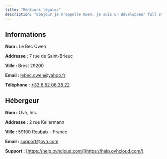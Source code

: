 ```yaml
---
title: "Mentions légales"
description: "Bonjour je m'appelle Owen, je suis un développeur full stack, qui adore explorer de nouvelles technologies web."
---
```


## Informations

**Nom :** Le Bec Owen

**Addresse :** 7 rue de Saint-Brieuc

**Ville :** Brest 29200

**Email :** [lebec.owen@yahoo.fr](mailto:lebec.owen@yahoo.fr)

**Téléphone :** [+33 6 52 06 38 22](tel:+33652063822)

## Hébergeur

**Nom :** Ovh, Inc.

**Addresse :** 2 rue Kellermann

**Ville :** 59100 Roubaix - France

**Email :** [support@ovh.com](mailto:support@ovh.com)

**Support :** [https://help.ovhcloud.com/](https://help.ovhcloud.com/)
